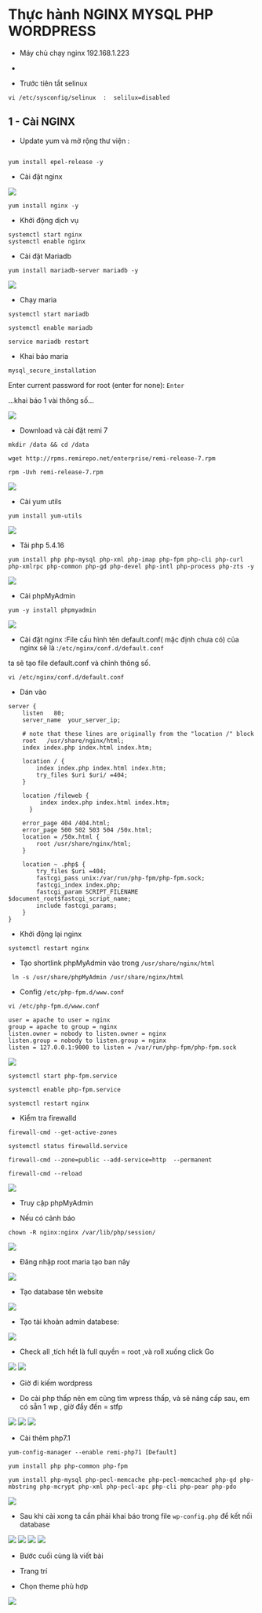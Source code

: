 # Thực hành NGINX MYSQL PHP WORDPRESS

- Máy chủ chạy nginx 192.168.1.223

- 

- Trước tiên tắt selinux

```
vi /etc/sysconfig/selinux  :  selilux=disabled

```

## 1 - Cài NGINX

- Update yum và mở rộng thư viện :

```yum update -y

yum install epel-release -y

```

- Cài đặt nginx

<img src="imgservices/48.png">

```
yum install nginx -y

```

- Khởi động dịch vụ

```
systemctl start nginx
systemctl enable nginx

```
- Cài đặt Mariadb

```
yum install mariadb-server mariadb -y

```

<img src="imgservices/50.png">

- Chạy maria

```
systemctl start mariadb

systemctl enable mariadb

service mariadb restart

```
- Khai báo maria

```
mysql_secure_installation

```

 Enter current password for root (enter for none): ``Enter``

...khai báo 1 vài thông số...

<img src="imgservices/51.png">

- Download và cài đặt remi 7 

```
mkdir /data && cd /data

wget http://rpms.remirepo.net/enterprise/remi-release-7.rpm

rpm -Uvh remi-release-7.rpm

```

<img src="imgservices/52.png">

- Cài yum utils

```
yum install yum-utils

```
<img src="imgservices/53.png">

- Tải php 5.4.16

```
yum install php php-mysql php-xml php-imap php-fpm php-cli php-curl php-xmlrpc php-common php-gd php-devel php-intl php-process php-zts -y

```

<img src="imgservices/54.png">

- Cài phpMyAdmin

```
yum -y install phpmyadmin

```
<img src="imgservices/55.png">

- Cài đặt nginx :File cấu hình tên default.conf( mặc định chưa có) của nginx sẽ là :``/etc/nginx/conf.d/default.conf``

ta sẽ tạo file default.conf và chỉnh thông số.

```
vi /etc/nginx/conf.d/default.conf

```
- Dán vào

```
server {
    listen   80;
    server_name  your_server_ip;

    # note that these lines are originally from the "location /" block
    root   /usr/share/nginx/html;
    index index.php index.html index.htm;

    location / {
        index index.php index.html index.htm; 
        try_files $uri $uri/ =404;
    }    

    location /fileweb {
         index index.php index.html index.htm;          
      } 

    error_page 404 /404.html;
    error_page 500 502 503 504 /50x.html;
    location = /50x.html {
        root /usr/share/nginx/html;
    }

    location ~ .php$ {
        try_files $uri =404;
        fastcgi_pass unix:/var/run/php-fpm/php-fpm.sock;
        fastcgi_index index.php;
        fastcgi_param SCRIPT_FILENAME $document_root$fastcgi_script_name;
        include fastcgi_params;
    }
}

```

- Khởi động lại nginx

``` 
systemctl restart nginx

```

- Tạo shortlink phpMyAdmin vào trong ``/usr/share/nginx/html``
```
 ln -s /usr/share/phpMyAdmin /usr/share/nginx/html

 ```


- Config  ``/etc/php-fpm.d/www.conf ``

```
vi /etc/php-fpm.d/www.conf 

```

```
user = apache to user = nginx
group = apache to group = nginx
listen.owner = nobody to listen.owner = nginx
listen.group = nobody to listen.group = nginx
listen = 127.0.0.1:9000 to listen = /var/run/php-fpm/php-fpm.sock

```
<img src="imgservices/63.png">

```
systemctl start php-fpm.service

systemctl enable php-fpm.service

systemctl restart nginx

```

- Kiểm tra firewalld

``` 
firewall-cmd --get-active-zones

systemctl status firewalld.service

firewall-cmd --zone=public --add-service=http  --permanent

firewall-cmd --reload
```
<img src="imgservices/62.png">


- Truy cập phpMyAdmin

- Nếu có cảnh báo

```
chown -R nginx:nginx /var/lib/php/session/

```

<img src="imgservices/64.png">

- Đăng nhập root maria tạo ban nãy

<img src="imgservices/65.png">

- Tạo database tên website 



<img src="imgservices/66.png">

- Tạo tài khoản admin databese:

<img src="imgservices/67.png">

- Check all ,tích hết là full quyền = root ,và roll xuống click Go

<img src="imgservices/69.png">

<img src="imgservices/70.png">

- Giờ đi kiếm wordpress

- Do cài php thấp nên em cũng tìm wpress thấp, và sẽ nâng cấp sau, em có sẵn 1 wp , giờ đẩy đến = stfp

<img src="imgservices/71.png">

<img src="imgservices/72.png">

<img src="imgservices/73.png">

- Cài thêm php7.1

```
yum-config-manager --enable remi-php71 [Default]

yum install php php-common php-fpm 

yum install php-mysql php-pecl-memcache php-pecl-memcached php-gd php-mbstring php-mcrypt php-xml php-pecl-apc php-cli php-pear php-pdo

```
<img src="imgservices/74.png">

- Sau khi cài xong ta cần phải khai báo  trong file ``wp-config.php`` để kết nối database

<img src="imgservices/75.png">


<img src="imgservices/76.png">

<img src="imgservices/78.png">

<img src="imgservices/79.png">

- Bước cuối cùng là viết bài

- Trang trí

- Chọn theme phù hợp

<img src="imgservices/80.png">